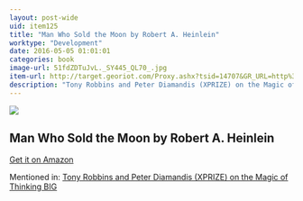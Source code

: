 ```yaml
---
layout: post-wide
uid: item125
title: "Man Who Sold the Moon by Robert A. Heinlein"
worktype: "Development"
date: 2016-05-05 01:01:01
categories: book
image-url: 51fdZDTuJvL._SY445_QL70_.jpg
item-url: http://target.georiot.com/Proxy.ashx?tsid=14707&GR_URL=http%3A%2F%2Fwww.amazon.com%2FMan-Who-Sold-Moon-Orphans-ebook%2Fdp%2FB00ELJZZ24%2F
description: "Tony Robbins and Peter Diamandis (XPRIZE) on the Magic of Thinking BIG"
---
```

<a href="http://target.georiot.com/Proxy.ashx?tsid=14707&GR_URL=http%3A%2F%2Fwww.amazon.com%2FMan-Who-Sold-Moon-Orphans-ebook%2Fdp%2FB00ELJZZ24%2F" target="blank"><img src="../../../../img/thumbs/51fdZDTuJvL._SY445_QL70_.jpg" class="prod-img"></a>
<h2>Man Who Sold the Moon by Robert A. Heinlein</h2>
<p><a href="http://target.georiot.com/Proxy.ashx?tsid=14707&GR_URL=http%3A%2F%2Fwww.amazon.com%2FMan-Who-Sold-Moon-Orphans-ebook%2Fdp%2FB00ELJZZ24%2F" target="blank">Get it on Amazon</a><p>
<p>Mentioned in: <a href="http://fourhourworkweek.com/2014/10/07/global-learning-xprize/" target="blank">Tony Robbins and Peter Diamandis (XPRIZE) on the Magic of Thinking BIG</a></p>
